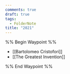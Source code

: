 ```yaml
---
comments: true
draft: true
tags:
  - FolderNote
title: "2021"
---
```

%% Begin Waypoint %%

- [[Bartolomeo Cristofori]]
- [[The Greatest Invention]]

%% End Waypoint %%
